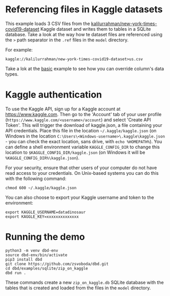 # Referencing files in Kaggle datasets
This example loads 3 CSV files from the [kalilurrahman/new-york-times-covid19-dataset](https://www.kaggle.com/kalilurrahman/new-york-times-covid19-dataset?select=us-counties.csv) 
Kaggle dataset and writes them to tables in a SQLite database. Take a look at the way how te dataset files are referenced 
using the `>` path separator in the `.ref` files in the `model` directory.

For example:

`kaggle://kalilurrahman/new-york-times-covid19-dataset>us.csv`

Take a lok at the [basic](../basic/README.md) example to see how you can override column's data types.

# Kaggle authentication
To use the Kaggle API, sign up for a Kaggle account at https://www.kaggle.com. Then go to the 'Account' tab 
of your user profile (`https://www.kaggle.com/<username>/account`) and select 'Create API Token'. 
This will trigger the download of kaggle.json, a file containing your API credentials. 
Place this file in the location `~/.kaggle/kaggle.json` (on Windows in the location 
`C:\Users\<Windows-username>\.kaggle\kaggle.json` - you can check the exact location, 
sans drive, with `echo %HOMEPATH%`). 
You can define a shell environment variable `KAGGLE_CONFIG_DIR` to change this location to `$KAGGLE_CONFIG_DIR/kaggle.json` 
(on Windows it will be `%KAGGLE_CONFIG_DIR%\kaggle.json`).

For your security, ensure that other users of your computer do not have read access to your credentials. 
On Unix-based systems you can do this with the following command:

`chmod 600 ~/.kaggle/kaggle.json`

You can also choose to export your Kaggle username and token to the environment:

```shell
export KAGGLE_USERNAME=datadinosaur
export KAGGLE_KEY=xxxxxxxxxxxxxx
```

# Running the demo 

```shell
python3 -m venv dbd-env
source dbd-env/bin/activate
pip3 install dbd
git clone https://github.com/zsvoboda/dbd.git
cd dbd/examples/sqlite/zip_on_kaggle
dbd run . 
```

These commands create a new `zip_on_kaggle.db` SQLite database with the tables that is created and loaded 
from the files in the `model` directory.
